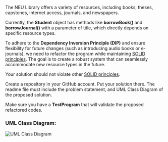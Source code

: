 The NEU Library offers a variety of resources, including books, theses, capstones, internet access, journals, and newspapers.

Currently, the **Student** object has methods like **borrowBook()** and **borrowJournal()** with a parameter of title, which directly depends on specific resource types.

To adhere to the **Dependency Inversion Principle (DIP)** and ensure flexibility for future changes (such as introducing audio books or e-journals), we need to refactor the program while maintaining <ins>SOLID principles</ins>. The goal is to create a robust system that can seamlessly accommodate new resource types in the future.

Your solution should not violate other <ins>SOLID principles</ins>.

Create a repository in your GitHub account. Put your solution there. The readme file must include the problem statement, and UML Class Diagram of the proposed solution.

Make sure you have a **TestProgram** that will validate the proposed refactored codes.

### **UML Class Diagram:**
![UML Class Diagram](https://github.com/ArenJohnD/Lab-Assignment-7/assets/152838648/d5516a56-1814-4f78-8db1-c1577b9de1dd)
